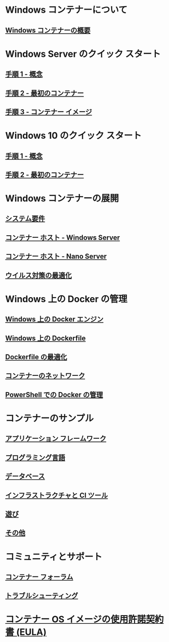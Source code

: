 # Windows コンテナーについて
## [Windows コンテナーの概要](about/about_overview.md)

# Windows Server のクイック スタート
## [手順 1 - 概念](quick_start/quick_start.md)
## [手順 2 - 最初のコンテナー](quick_start/quick_start_windows_server.md)
## [手順 3 - コンテナー イメージ](quick_start/quick_start_images.md)

# Windows 10 のクイック スタート
## [手順 1 - 概念](quick_start/quick_start.md)
## [手順 2 - 最初のコンテナー](quick_start/quick_start_windows_10.md)

# Windows コンテナーの展開
## [システム要件](deployment/system_requirements.md)
## [コンテナー ホスト - Windows Server](deployment/deployment.md)
## [コンテナー ホスト - Nano Server](deployment/deployment_nano.md)
## [ウイルス対策の最適化](https://msdn.microsoft.com/en-us/windows/hardware/drivers/ifs/anti-virus-optimization-for-windows-containers)

# Windows 上の Docker の管理
## [Windows 上の Docker エンジン](docker/configure_docker_daemon.md)
## [Windows 上の Dockerfile](docker/manage_windows_dockerfile.md)
## [Dockerfile の最適化](docker/optimize_windows_dockerfile.md)
## [コンテナーのネットワーク](management/container_networking.md)
## [PowerShell での Docker の管理](https://github.com/Microsoft/Docker-PowerShell)

# コンテナーのサンプル
## [アプリケーション フレームワーク](samples.md#Application-Frameworks)
## [プログラミング言語](samples.md#Programing-Languages)
## [データベース](samples.md#Databases)
## [インフラストラクチャと CI ツール](samples.md#Infrastructure-and-CI-Tools)
## [遊び](samples.md#Just-for-Fun)
## [その他](samples.md#Other)


# コミュニティとサポート
## [コンテナー フォーラム](https://social.msdn.microsoft.com/Forums/en-US/home?forum=windowscontainers)
## [トラブルシューティング](troubleshooting.md)

# [コンテナー OS イメージの使用許諾契約書 (EULA)](Images_EULA.md)


<!--HONumber=Oct16_HO3-->


